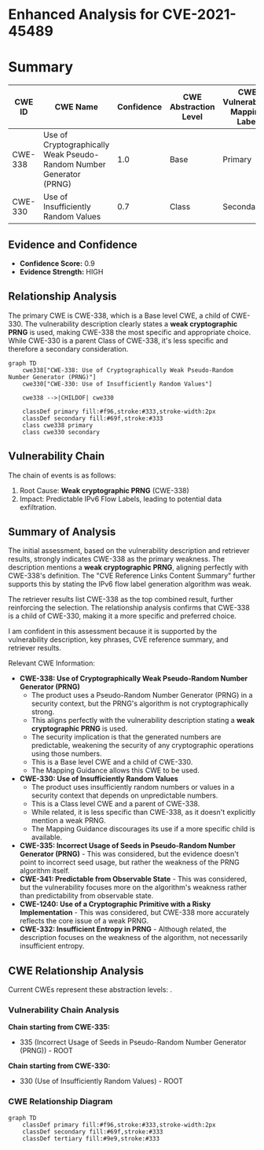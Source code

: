# Enhanced Analysis for CVE-2021-45489

# Summary
| CWE ID | CWE Name | Confidence | CWE Abstraction Level | CWE Vulnerability Mapping Label | CWE-Vulnerability Mapping Notes |
|---|---|---|---|---|---|
| CWE-338 | Use of Cryptographically Weak Pseudo-Random Number Generator (PRNG) | 1.0 | Base | Primary | Allowed |
| CWE-330 | Use of Insufficiently Random Values | 0.7 | Class | Secondary | Discouraged |

## Evidence and Confidence

*   **Confidence Score:** 0.9
*   **Evidence Strength:** HIGH

## Relationship Analysis
The primary CWE is CWE-338, which is a Base level CWE, a child of CWE-330. The vulnerability description clearly states a **weak cryptographic PRNG** is used, making CWE-338 the most specific and appropriate choice. While CWE-330 is a parent Class of CWE-338, it's less specific and therefore a secondary consideration.

```mermaid
graph TD
    cwe338["CWE-338: Use of Cryptographically Weak Pseudo-Random Number Generator (PRNG)"]
    cwe330["CWE-330: Use of Insufficiently Random Values"]
    
    cwe338 -->|CHILDOF| cwe330
    
    classDef primary fill:#f96,stroke:#333,stroke-width:2px
    classDef secondary fill:#69f,stroke:#333
    class cwe338 primary
    class cwe330 secondary
```

## Vulnerability Chain
The chain of events is as follows:
1.  Root Cause: **Weak cryptographic PRNG** (CWE-338)
2.  Impact: Predictable IPv6 Flow Labels, leading to potential data exfiltration.

## Summary of Analysis
The initial assessment, based on the vulnerability description and retriever results, strongly indicates CWE-338 as the primary weakness. The description mentions a **weak cryptographic PRNG**, aligning perfectly with CWE-338's definition. The "CVE Reference Links Content Summary" further supports this by stating the IPv6 flow label generation algorithm was weak.

The retriever results list CWE-338 as the top combined result, further reinforcing the selection. The relationship analysis confirms that CWE-338 is a child of CWE-330, making it a more specific and preferred choice.

I am confident in this assessment because it is supported by the vulnerability description, key phrases, CVE reference summary, and retriever results.

Relevant CWE Information:

*   **CWE-338: Use of Cryptographically Weak Pseudo-Random Number Generator (PRNG)**
    *   The product uses a Pseudo-Random Number Generator (PRNG) in a security context, but the PRNG's algorithm is not cryptographically strong.
    *   This aligns perfectly with the vulnerability description stating a **weak cryptographic PRNG** is used.
    *   The security implication is that the generated numbers are predictable, weakening the security of any cryptographic operations using those numbers.
    *   This is a Base level CWE and a child of CWE-330.
    *   The Mapping Guidance allows this CWE to be used.
*   **CWE-330: Use of Insufficiently Random Values**
    *   The product uses insufficiently random numbers or values in a security context that depends on unpredictable numbers.
    *   This is a Class level CWE and a parent of CWE-338.
    *   While related, it is less specific than CWE-338, as it doesn't explicitly mention a weak PRNG.
    *   The Mapping Guidance discourages its use if a more specific child is available.
*   **CWE-335: Incorrect Usage of Seeds in Pseudo-Random Number Generator (PRNG)** - This was considered, but the evidence doesn't point to incorrect seed usage, but rather the weakness of the PRNG algorithm itself.
*   **CWE-341: Predictable from Observable State** - This was considered, but the vulnerability focuses more on the algorithm's weakness rather than predictability from observable state.
*   **CWE-1240: Use of a Cryptographic Primitive with a Risky Implementation** - This was considered, but CWE-338 more accurately reflects the core issue of a weak PRNG.
*   **CWE-332: Insufficient Entropy in PRNG** - Although related, the description focuses on the weakness of the algorithm, not necessarily insufficient entropy.


## CWE Relationship Analysis

Current CWEs represent these abstraction levels: .


### Vulnerability Chain Analysis

**Chain starting from CWE-335:**
- 335 (Incorrect Usage of Seeds in Pseudo-Random Number Generator (PRNG)) - ROOT


**Chain starting from CWE-330:**
- 330 (Use of Insufficiently Random Values) - ROOT



### CWE Relationship Diagram

```mermaid
graph TD
    classDef primary fill:#f96,stroke:#333,stroke-width:2px
    classDef secondary fill:#69f,stroke:#333
    classDef tertiary fill:#9e9,stroke:#333
```